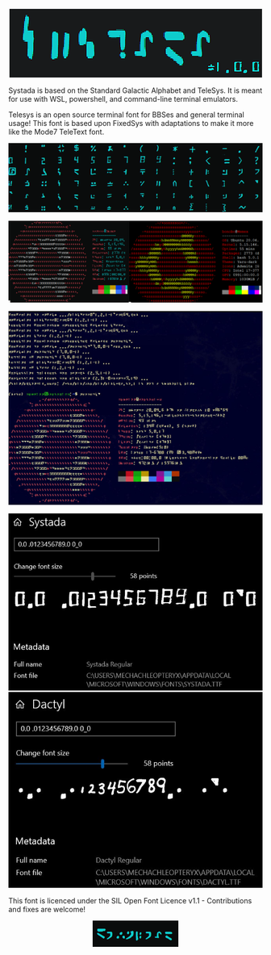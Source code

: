 <p align="center">
  <img src="logo.png">
</p>



Systada is based on the Standard Galactic Alphabet and TeleSys.
It is meant for use with WSL, powershell, and command-line terminal emulators.

Telesys is an open source terminal font for BBSes and general terminal usage! This font is based upon FixedSys with adaptations to make it more like the Mode7 TeleText font.

<p align="center">
  <img src="systada.png">
</p>

<p align="center">
  <img src="rosetta.png">
</p>

<p align="center">
  <img src="neofetch.jpg">
</p>


![](sample-01.jpg)
![](sample-02.jpg)


This font is licenced under the SIL Open Font Licence v1.1 - Contributions and fixes are welcome!

<p align="center">
    <a href="https://github.com/standardgalactic/systada/raw/master/Systada.ttf">
        <img src="download.png">
    </a>
</p>
